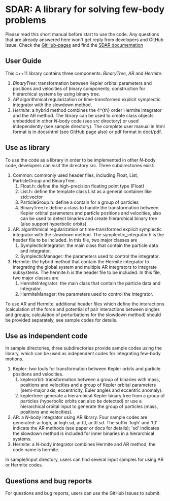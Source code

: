 # SDAR: A library for solving few-body problems
Please read this short manual before start to use the code. 
Any questions that are already answered here won't get reply from developers and GitHub Issue.
Check the [GitHub-pages](https://lwang-astro.github.io/SDAR/) and find the [SDAR documentation](https://github.com/lwang-astro/SDAR/blob/master/docs/html/index.html)

## User Guide
This c++11 library contains three components: _BinaryTree_, _AR_ and _Hermite_.
1. _BinaryTree_: transformation between Kepler orbital parameters and positions and velocities of binary components; construction for hierarchical systems by using binary tree.
2. _AR_ algorithmical regularization or time-transformed explicit symplectic integrator with the slowdown method.
3. _Hermite_: a hybrid method combines the 4^{th} order Hermite integrator and the AR method.
The library can be used to create class objects embedded in other _N_-body code (see src directory) or used independently (see sample directory).
The complete user manual in html format is in docs/html (see GitHub page also) or pdf format in doct/pdf.

## Use as library
To use the code as a library in order to be implemented in other _N_-body code, developers can visit the directory src.
Three subdirectories exist:
1. Common: commonly used header files, including Float, List, ParticleGroup and BinaryTree.
    1. Float.h: define the high-precision floating point type (Float)
    2. List.h: define the template class List as a general container like std::vector
    3. ParticleGroup.h: define a contain for a group of particles
    4. BinaryTree.h: define a class to handle the transformation between Kepler orbital parameters and particle positions and velocities, also can be used to detect binaries and create hierarchical binary tree (also support hyperbolic orbits).
2. AR: algorithmical regularization or time-transformed explicit symplectic integrator with the slowdown method. The symplectic\_integrator.h is the header file to be included. In this file, two major classes are
    1. SymplecticIntegrator: the main class that contain the particle data and integrator. 
    2. SymplecticManager: the parameters used to control the integrator.
3. Hermite: the hybrid method that contain the Hermite integrator to integrating the global system and multiple AR integrators to integrate subsystems. The hermite.h is the header file to be included. In this file, two major classes are
    1. HermiteIntegrator: the main class that contain the particle data and integrator. 
    2. HermiteManager: the parameters used to control the integrator.

To use AR and Hermite, additional header files which define the interactions (calculation of the force and potential of pair interactions between singles and groups; calculation of perturbations for the slowdown method) should be provided separately, see sample codes for details.

## Use as independent code
In sample directories, three subdirectories provide sample codes using the library, which can be used as independent codes for integrating few-body motions.
1. Kepler: two tools for transformation between Kepler orbits and particle positions and velocities.
    1. keplerorbit: transformation between a group of binaries with mass, positions and velocities and a group of Kepler orbital parameters (semi-major axis, eccentricity, Euler angles and eccentric anomaly).
    2. keplertree: generate a hierarchical Kepler binary tree from a group of particles (hyperbolic orbits can also be detected) or use a hierarchical orbital input to generate the group of particles (mass, positions and velocities).
2. AR: a _N_-body integrator using AR library. Four sample codes are generated: ar.logh, ar.logh.sd, ar.ttl, ar.ttl.sd. The suffix 'logh' and 'ttl' indicate the AR methods (see paper or docs for details); 'sd' indicates the slowdown method is included for inner binaries in a hierarchical systems.
3. Hermite: a _N_-body integrator combines Hermite and AR method, the code name is hermite.

In sample/input directory, users can find several input samples for using AR or Hermite codes.

## Questions and bug reports
For questions and bug reports, users can use the GitHub Issues to submit.
